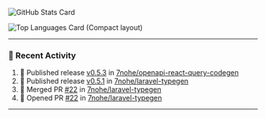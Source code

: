 ![GitHub Stats Card](https://github-readme-stats.vercel.app/api?username=7nohe&count_private=true&theme=react)

![Top Languages Card (Compact layout)](https://github-readme-stats.vercel.app/api/top-langs/?username=7nohe&layout=compact&theme=react)

---

### :koala: Recent Activity

<!--START_SECTION:activity-->
1. 🚀 Published release [v0.5.3](https://github.com/7nohe/openapi-react-query-codegen/releases/tag/v0.5.3) in [7nohe/openapi-react-query-codegen](https://github.com/7nohe/openapi-react-query-codegen)
2. 🚀 Published release [v0.5.1](https://github.com/7nohe/laravel-typegen/releases/tag/v0.5.1) in [7nohe/laravel-typegen](https://github.com/7nohe/laravel-typegen)
3. 🎉 Merged PR [#22](https://github.com/7nohe/laravel-typegen/pull/22) in [7nohe/laravel-typegen](https://github.com/7nohe/laravel-typegen)
4. 💪 Opened PR [#22](https://github.com/7nohe/laravel-typegen/pull/22) in [7nohe/laravel-typegen](https://github.com/7nohe/laravel-typegen)
<!--END_SECTION:activity-->

---
